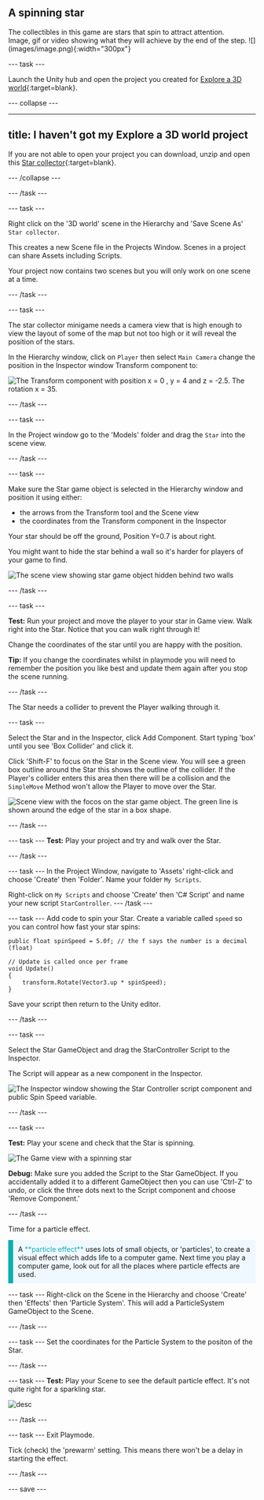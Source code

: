 ## A spinning star

<div style="display: flex; flex-wrap: wrap">
<div style="flex-basis: 200px; flex-grow: 1; margin-right: 15px;">
The collectibles in this game are stars that spin to attract attention.
</div>
<div>
Image, gif or video showing what they will achieve by the end of the step. ![](images/image.png){:width="300px"}
</div>
</div>

--- task ---

Launch the Unity hub and open the project you created for [Explore a 3D world](https://projects.raspberrypi.org/en/projects/explore-a-3d-world){:target=blank}. 

--- collapse ---

---
title: I haven't got my Explore a 3D world project
---

If you are not able to open your project you can download, unzip and open this  [Star collector](){:target=blank}. 

--- /collapse ---

--- /task ---

--- task ---

Right click on the '3D world' scene in the Hierarchy and 'Save Scene As' `Star collector`. 

This creates a new Scene file in the Projects Window. Scenes in a project can share Assets including Scripts. 

Your project now contains two scenes but you will only work on one scene at a time. 

--- /task ---

--- task ---

The star collector minigame needs a camera view that is high enough to view the layout of some of the map but not too high or it will reveal the position of the stars.  

In the Hierarchy window, click on `Player` then select `Main Camera` change the position in the Inspector window Transform component to:

![The Transform component with position x = 0 , y = 4 and z = -2.5. The rotation x = 35.](images/camera-position.png)

--- /task ---

--- task ---

In the Project window go to the 'Models' folder and drag the `Star` into the scene view. 

--- /task ---

--- task ---

Make sure the Star game object is selected in the Hierarchy window and position it using either:
+ the arrows from the Transform tool and the Scene view
+ the coordinates from the Transform component in the Inspector

Your star should be off the ground, Position Y=0.7 is about right. 

You might want to hide the star behind a wall so it's harder for players of your game to find. 

![The scene view showing star game object hidden behind two walls](images/position-star.png)

--- /task ---

--- task ---

**Test:** Run your project and move the player to your star in Game view. Walk right into the Star. Notice that you can walk right through it! 

Change the coordinates of the star until you are happy with the position.

**Tip:** If you change the coordinates whilst in playmode you will need to remember the position you like best and update them again after you stop the scene running. 

--- /task ---

The Star needs a collider to prevent the Player walking through it.  

--- task ---

Select the Star and in the Inspector, click Add Component. Start typing 'box' until you see 'Box Collider' and click it. 

Click 'Shift-F' to focus on the Star in the Scene view. You will see a green box outline around the Star this shows the outline of the collider. If the Player's collider enters this area then there will be a collision and the `SimpleMove` Method won't allow the Player to move over the Star. 

![Scene view with the focos on the star game object. The green line is shown around the edge of the star in a box shape.](images/collider-star.png)

--- /task ---

--- task ---
**Test:** Play your project and try and walk over the Star. 

--- /task ---

--- task ---
In the Project Window, navigate to 'Assets' right-click and choose 'Create' then 'Folder'. Name your folder `My Scripts`. 

Right-click on `My Scripts` and choose 'Create' then 'C# Script' and name your new script `StarController`.
--- /task ---

--- task ---
Add code to spin your Star. Create a variable called `speed` so you can control how fast your star spins:

```
public float spinSpeed = 5.0f; // the f says the number is a decimal (float)

// Update is called once per frame
void Update()
{
    transform.Rotate(Vector3.up * spinSpeed);
}

```

Save your script then return to the Unity editor. 

--- /task ---

--- task ---

Select the Star GameObject and drag the StarController Script to the Inspector. 

The Script will appear as a new component in the Inspector.

![The Inspector window showing the Star Controller script component and public Spin Speed variable. ](images/starcontroller-script-inspector.png)

--- /task ---

--- task ---

**Test:** Play your scene and check that the Star is spinning. 

![The Game view with a spinning star](images/star-spin.gif)

**Debug:** Make sure you added the Script to the Star GameObject. If you accidentally added it to a different GameObject then you can use 'Ctrl-Z' to undo, or click the three dots next to the Script component and choose 'Remove Component.'

--- /task ---

Time for a particle effect. 

<p style="border-left: solid; border-width:10px; border-color: #0faeb0; background-color: aliceblue; padding: 10px;">
A <span style="color: #0faeb0">**particle effect**</span> uses lots of small objects, or 'particles', to create a visual effect which adds life to a computer game. Next time you play a computer game, look out for all the places where particle effects are used. 
</p>

--- task ---
Right-click on the Scene in the Hierarchy and choose 'Create' then 'Effects' then 'Particle System'. This will add a ParticleSystem GameObject to the Scene. 

--- /task ---

--- task ---
Set the coordinates for the Particle System to the positon of the Star.

--- /task ---

--- task ---
**Test:** Play your Scene to see the default particle effect. It's not quite right for a sparkling star.

![desc](images/particle-star-default.gif)

--- /task ---

--- task ---
Exit Playmode.

Tick (check) the 'prewarm' setting. This means there won't be a delay in starting the effect. 


--- /task ---

--- save ---